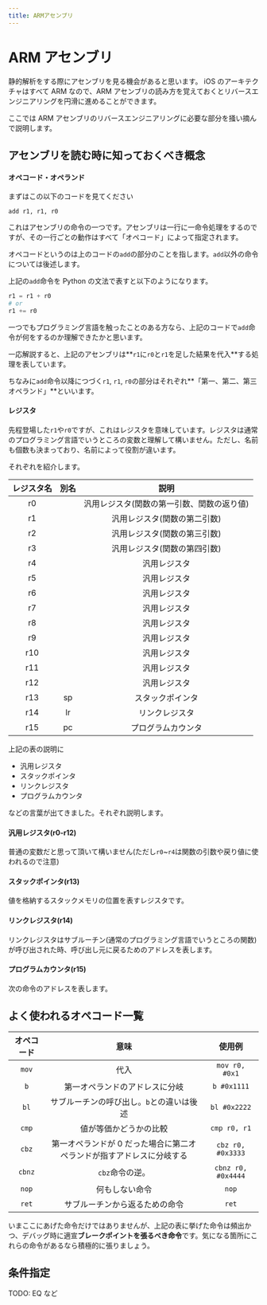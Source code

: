 ```yaml
---
title: ARMアセンブリ
---
```


# ARM アセンブリ

静的解析をする際にアセンブリを見る機会があると思います。
iOS のアーキテクチャはすべて ARM なので、ARM アセンブリの読み方を覚えておくとリバースエンジニアリングを円滑に進めることができます。

ここでは ARM アセンブリのリバースエンジニアリングに必要な部分を掻い摘んで説明します。

## アセンブリを読む時に知っておくべき概念

#### オペコード・オペランド

まずはこの以下のコードを見てください

```
add r1, r1, r0
```

これはアセンブリの命令の一つです。アセンブリは一行に一命令処理をするのですが、その一行ごとの動作はすべて「オペコード」によって指定されます。

オペコードというのは上のコードの`add`の部分のことを指します。`add`以外の命令については後述します。

上記の`add`命令を Python の文法で表すと以下のようになります。

```python
r1 = r1 + r0
# or
r1 += r0
```

一つでもプログラミング言語を触ったことのある方なら、上記のコードで`add`命令が何をするのか理解できたかと思います。

一応解説すると、上記のアセンブリは**`r1`に`r0`と`r1`を足した結果を代入**する処理を表しています。

ちなみに`add`命令以降につづく`r1`, `r1`, `r0`の部分はそれぞれ**「第一、第二、第三オペランド」**といいます。

#### レジスタ

先程登場した`r1`や`r0`ですが、これはレジスタを意味しています。レジスタは通常のプログラミング言語でいうところの変数と理解して構いません。ただし、名前も個数も決まっており、名前によって役割が違います。

それぞれを紹介します。

| レジスタ名 | 別名 |                    説明                    |
| :--------: | :--: | :----------------------------------------: |
|     r0     |      | 汎用レジスタ(関数の第一引数、関数の返り値) |
|     r1     |      |        汎用レジスタ(関数の第二引数)        |
|     r2     |      |        汎用レジスタ(関数の第三引数)        |
|     r3     |      |        汎用レジスタ(関数の第四引数)        |
|     r4     |      |                汎用レジスタ                |
|     r5     |      |                汎用レジスタ                |
|     r6     |      |                汎用レジスタ                |
|     r7     |      |                汎用レジスタ                |
|     r8     |      |                汎用レジスタ                |
|     r9     |      |                汎用レジスタ                |
|    r10     |      |                汎用レジスタ                |
|    r11     |      |                汎用レジスタ                |
|    r12     |      |                汎用レジスタ                |
|    r13     |  sp  |              スタックポインタ              |
|    r14     |  lr  |               リンクレジスタ               |
|    r15     |  pc  |             プログラムカウンタ             |

上記の表の説明に

- 汎用レジスタ
- スタックポインタ
- リンクレジスタ
- プログラムカウンタ

などの言葉が出てきました。それぞれ説明します。

#### 汎用レジスタ(r0-r12)

普通の変数だと思って頂いて構いません(ただし`r0`~`r4`は関数の引数や戻り値に使われるので注意)

#### スタックポインタ(r13)

値を格納するスタックメモリの位置を表すレジスタです。

#### リンクレジスタ(r14)

リンクレジスタはサブルーチン(通常のプログラミング言語でいうところの関数)が呼び出された時、呼び出し元に戻るためのアドレスを表します。

#### プログラムカウンタ(r15)

次の命令のアドレスを表します。

## よく使われるオペコード一覧

| オペコード |                                 意味                                  |       使用例       |
| :--------: | :-------------------------------------------------------------------: | :----------------: |
|   `mov`    |                                 代入                                  |   `mov r0, #0x1`   |
|    `b`     |                    第一オペランドのアドレスに分岐                     |    `b #0x1111`     |
|    `bl`    |               サブルーチンの呼び出し。`b`との違いは後述               |    `bl #0x2222`    |
|   `cmp`    |                        値が等価かどうかの比較                         |    `cmp r0, r1`    |
|   `cbz`    | 第一オペランドが 0 だった場合に第二オペランドが指すアドレスに分岐する | `cbz r0, #0x3333`  |
|   `cbnz`   |                            `cbz`命令の逆。                            | `cbnz r0, #0x4444` |
|   `nop`    |                            何もしない命令                             |       `nop`        |
|   `ret`    |                    サブルーチンから返るための命令                     |       `ret`        |

いまここにあげた命令だけではありませんが、上記の表に挙げた命令は頻出かつ、デバッグ時に適宣**ブレークポイントを張るべき命令**です。気になる箇所にこれらの命令があるなら積極的に張りましょう。

## 条件指定

TODO: EQ など
